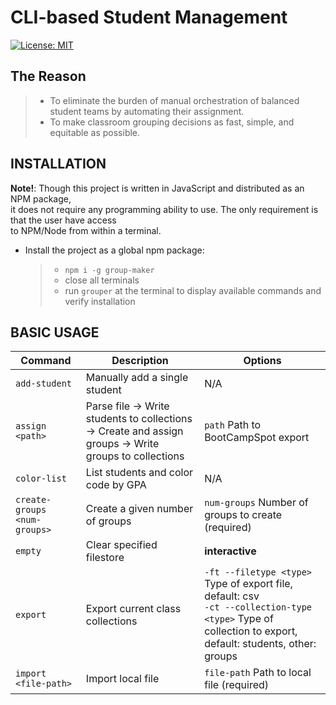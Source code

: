 # CLI-based Student Management

[![License: MIT](https://img.shields.io/badge/License-MIT-yellow.svg)](https://opensource.org/licenses/MIT)

## The Reason

> - To eliminate the burden of manual orchestration of balanced student teams
>   by automating their assignment.
> - To make classroom grouping decisions
>   as fast, simple, and equitable as possible.

## INSTALLATION

**Note!**: Though this project is written in JavaScript and distributed as an NPM package,  
it does not require any programming ability to use. The only requirement is that the user have access  
to NPM/Node from within a terminal.

- Install the project as a global npm package:
  > - `npm i -g group-maker`
  > - close all terminals
  > - run `grouper` at the terminal to display available commands and verify installation

## BASIC USAGE

| Command                      | Description                                                                                            | Options                                                                                                                                                      |
| ---------------------------- | ------------------------------------------------------------------------------------------------------ | ------------------------------------------------------------------------------------------------------------------------------------------------------------ |
| `add-student`                | Manually add a single student                                                                          | N/A                                                                                                                                                          |
| `assign <path>`              | Parse file -> Write students to collections -> Create and assign groups -> Write groups to collections | `path` Path to BootCampSpot export                                                                                                                           |
| `color-list`                 | List students and color code by GPA                                                                    | N/A                                                                                                                                                          |
| `create-groups <num-groups>` | Create a given number of groups                                                                        | `num-groups` Number of groups to create (required)                                                                                                           |
| `empty`                      | Clear specified filestore                                                                              | **interactive**                                                                                                                                              |
| `export`                     | Export current class collections                                                                       | `-ft --filetype <type>` Type of export file, default: csv <br> `-ct --collection-type <type>` Type of collection to export, default: students, other: groups |
| `import <file-path>`         | Import local file                                                                                      | `file-path` Path to local file (required)                                                                                                                    |

